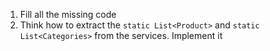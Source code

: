 1) Fill all the missing code
2) Think how to extract the `static List<Product>` and `static List<Categories>` from the services. Implement it

